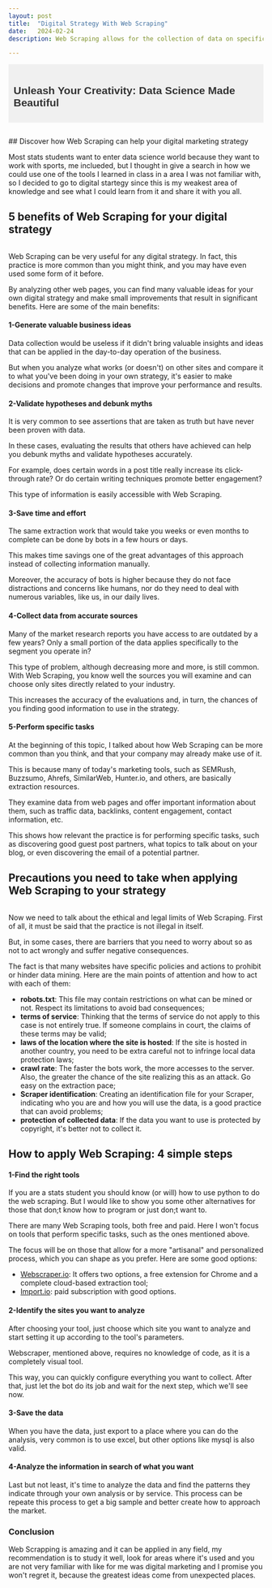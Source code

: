```yaml
---
layout: post
title:  "Digital Strategy With Web Scraping"
date:   2024-02-24
description: Web Scraping allows for the collection of data on specific websites and can generate valuable insights for your business. Learn all about the subject in this post!

---
```

<div style="background-color: #f0f0f0; padding: 10px;">
<h2 style="color: #333; font-family: Arial, sans-serif;">Unleash Your Creativity: Data Science Made Beautiful</h2>
</div>
<figure>
	<img src="{{site.url}}/{{site.baseurl}}/assets/img/web.png" alt=""> 
</figure>
## Discover how Web Scraping can help your digital marketing strategy

Most stats students want to enter data science world because they want to work with sports, me inclueded, but I thought in give a search in how we could use one of the tools I learned in class in a area I was not familiar with, so I decided to go to digital startegy since this is my weakest area of knowledge and see what I could learn from it and share it with you all. 

## 5 benefits of Web Scraping for your digital strategy
<figure>
	<img src="{{site.url}}/{{site.baseurl}}/assets/img/scrapping-amazon.png" alt=""> 
</figure>
Web Scraping can be very useful for any digital strategy. In fact, this practice is more common than you might think, and you may have even used some form of it before.

By analyzing other web pages, you can find many valuable ideas for your own digital strategy and make small improvements that result in significant benefits. Here are some of the main benefits:

 #### 1-Generate valuable business ideas

Data collection would be useless if it didn't bring valuable insights and ideas that can be applied in the day-to-day operation of the business.

But when you analyze what works (or doesn't) on other sites and compare it to what you've been doing in your own strategy, it's easier to make decisions and promote changes that improve your performance and results.

#### 2-Validate hypotheses and debunk myths

It is very common to see assertions that are taken as truth but have never been proven with data.

In these cases, evaluating the results that others have achieved can help you debunk myths and validate hypotheses accurately.

For example, does certain words in a post title really increase its click-through rate? Or do certain writing techniques promote better engagement?

This type of information is easily accessible with Web Scraping.

#### 3-Save time and effort

The same extraction work that would take you weeks or even months to complete can be done by bots in a few hours or days.

This makes time savings one of the great advantages of this approach instead of collecting information manually.

Moreover, the accuracy of bots is higher because they do not face distractions and concerns like humans, nor do they need to deal with numerous variables, like us, in our daily lives.

#### 4-Collect data from accurate sources

Many of the market research reports you have access to are outdated by a few years? Only a small portion of the data applies specifically to the segment you operate in?

This type of problem, although decreasing more and more, is still common. With Web Scraping, you know well the sources you will examine and can choose only sites directly related to your industry.

This increases the accuracy of the evaluations and, in turn, the chances of you finding good information to use in the strategy.

#### 5-Perform specific tasks

At the beginning of this topic, I talked about how Web Scraping can be more common than you think, and that your company may already make use of it.

This is because many of today's marketing tools, such as SEMRush, Buzzsumo, Ahrefs, SimilarWeb, Hunter.io, and others, are basically extraction resources.

They examine data from web pages and offer important information about them, such as traffic data, backlinks, content engagement, contact information, etc.

This shows how relevant the practice is for performing specific tasks, such as discovering good guest post partners, what topics to talk about on your blog, or even discovering the email of a potential partner.

## Precautions you need to take when applying Web Scraping to your strategy
<figure>
	<img src="{{site.url}}/{{site.baseurl}}/assets/img/privacy.jpg" alt=""> 
</figure>

Now we need to talk about the ethical and legal limits of Web Scraping. First of all, it must be said that the practice is not illegal in itself.

But, in some cases, there are barriers that you need to worry about so as not to act wrongly and suffer negative consequences.

The fact is that many websites have specific policies and actions to prohibit or hinder data mining. Here are the main points of attention and how to act with each of them:

- **robots.txt**: This file may contain restrictions on what can be mined or not. Respect its limitations to avoid bad consequences;
- **terms of service**: Thinking that the terms of service do not apply to this case is not entirely true. If someone complains in court, the claims of these terms may be valid;
- **laws of the location where the site is hosted**: If the site is hosted in another country, you need to be extra careful not to infringe local data protection laws;
- **crawl rate**: The faster the bots work, the more accesses to the server. Also, the greater the chance of the site realizing this as an attack. Go easy on the extraction pace;
- **Scraper identification**: Creating an identification file for your Scraper, indicating who you are and how you will use the data, is a good practice that can avoid problems;
- **protection of collected data**: If the data you want to use is protected by copyright, it's better not to collect it.

## How to apply Web Scraping: 4 simple steps

#### 1-Find the right tools

If you are a stats student you should know (or will) how to use python to do the web scraping. But I would like to show you some other alternatives for those that don;t know how to program or just don;t want to.

There are many Web Scraping tools, both free and paid. Here I won't focus on tools that perform specific tasks, such as the ones mentioned above.

The focus will be on those that allow for a more "artisanal" and personalized process, which you can shape as you prefer. Here are some good options:

- [Webscraper.io](https://webscraper.io/): It offers two options, a free extension for Chrome and a complete cloud-based extraction tool;
- [Import.io](Import.io): paid subscription with good options.

#### 2-Identify the sites you want to analyze

After choosing your tool, just choose which site you want to analyze and start setting it up according to the tool's parameters.

Webscraper, mentioned above, requires no knowledge of code, as it is a completely visual tool.

This way, you can quickly configure everything you want to collect. After that, just let the bot do its job and wait for the next step, which we'll see now.

#### 3-Save the data

 When you have the data, just export to a place where you can do the analysis, very common is to use excel, but other options like mysql is also valid.

#### 4-Analyze the information in search of what you want

Last but not least, it's time to analyze the data and find the patterns they indicate through your own analysis or by service. This process can be repeate this process to get a big sample and better create how to approach the market.

### Conclusion

Web Scrapping is amazing and it can be applied in any field, my recommendation is to study it well, look for areas where it's used and you are not very familiar with like for me was digital marketing and I promise you won't regret it, because the greatest ideas come from unexpected places.
